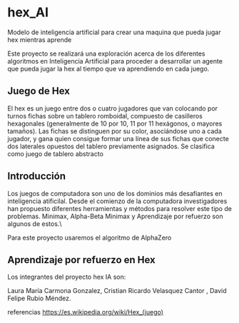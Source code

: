 # hex_AI
Modelo de inteligencia artificial para crear una maquina que pueda jugar hex mientras aprende

Este proyecto se realizará una exploración acerca de los diferentes algoritmos en Inteligencia Artificial para proceder a
desarrollar un agente que pueda jugar la hex al tiempo que va aprendiendo en cada juego.

## Juego de Hex
El hex es un juego entre dos o cuatro jugadores que van colocando por turnos fichas sobre un tablero romboidal, compuesto de casilleros hexagonales (generalmente de 10 por 10, 11 por 11 hexágonos, o mayores tamaños). Las fichas se distinguen por su color, asociándose uno a cada jugador, y gana quien consigue formar una línea de sus fichas que conecte dos laterales opuestos del tablero previamente asignados. Se clasifica como juego de tablero abstracto


## Introducción
Los juegos de computadora son uno de los dominios más desafiantes en inteligencia atificilal. Desde el comienzo de la computadora investigadores han propuesto diferentes herramientas y métodos para resolver este tipo de problemas.  Minimax, Alpha-Beta Minimax y Aprendizaje por refuerzo son algunos de estos.\\

Para este proyecto usaremos el algoritmo de AlphaZero  

## Aprendizaje por refuerzo en Hex



Los integrantes del proyecto hex IA son:

Laura María Carmona Gonzalez,
Cristian Ricardo Velasquez Cantor ,
David Felipe Rubio Méndez.






referencias 
https://es.wikipedia.org/wiki/Hex_(juego)
